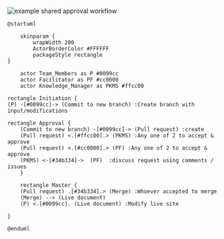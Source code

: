 ![example shared approval workflow](https://www.plantuml.com/plantuml/svg/ZLDTI-j047tE_eg1WjY7rc1ziOXO2mNn1WeAFeZ8T3DD5pUxSNVJKkJ-TtUoyHC5zod9cJddp9dDXG_eGbjh42BpJyeqwB265v5bEuVDdIh31expN6GGpqm6wowjAydDhROE1elk9BH1-OGLtOIz9d0a0vfAa_Wl1AF8lN1BM3yMLA_8UK0FInZa-Ucfb29B1GkKIgk0_Cpu0WPIvZaxI0NNnkuqbHKz5cYYN2gxBcvWi5vpgH3lsd1bL50Ob3LnfCFb44RtlTx3w1mEvxQkLO1WmT0ELWwDt0nXEdU4WVftsAaOGGoc3KUrBTLQoOxGTrDzqferZRDRr569aL_8lnfOjbh7g9vRyY4AooJCl1t5L_XiVD-F-33ctZXpx9cPFLX3ODTmp68e9JK13W0xF_GRKqerCIt-pjE9diKf9YUhoUI4fqW4C2sLbwttRpBGUcKga346Ci734IZl8z0HzPVY8xq2VOYxVFd9xlXTZTqMv2gAXkysbhQy_iuebMowPYnHz6KZZlcVsXAKLhRiPDXBf1ZwPOo_5y6qu6NlGVDdhz9QucBuFb-GAUC_yme0)

```
@startuml 

	skinparam {
		wrapWidth 200
	    ActorBorderColor #FFFFFF
	    packageStyle rectangle
}

    actor Team_Members as P #0099cc
	actor Facilitator as PF #cc0000
	actor Knowledge_Manager as PKMS #ffcc00

rectangle Initiation {
(P) -[#0099cc]-> (Commit to new branch) :Create branch with input/modifications
    
rectangle Approval {
    (Commit to new branch) -[#0099cc]-> (Pull request) :create    
    (Pull request) <.[#ffcc00].> (PKMS) :Any one of 2 to accept & approve
    (Pull request) <.[#cc0000].> (PF) :Any one of 2 to accept & approve
    (PKMS) <-[#34b334]->  (PF)  :discuss request using comments / issues
    }

    rectangle Master {
    (Pull request) .[#34b334].> (Merge) :Whoever accepted to merge
    (Merge) --> (Live document)
    (P) <.[#0099cc]. (Live document) :Modify live site      

}

@enduml
```
